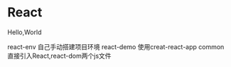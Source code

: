 # React
Hello,World

react-env   自己手动搭建项目环境
react-demo  使用creat-react-app
common      直接引入React,react-dom两个js文件
